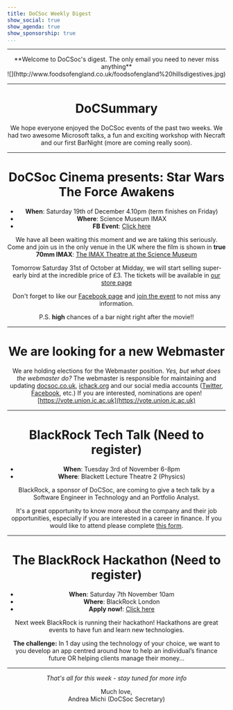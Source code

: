 ```yaml
---
title: DoCSoc Weekly Digest
show_social: true
show_agenda: true
show_sponsorship: true
...
```


---

<center>**Welcome to DoCSoc's digest.
The only email you need to never miss anything**</center>

<center>![](http://www.foodsofengland.co.uk/foodsofengland%20hillsdigestives.jpg)

---

# DoCSummary

We hope everyone enjoyed the DoCSoc events of the past two weeks.
We had two awesome Microsoft talks, a fun and exciting workshop with Necraft and our
first BarNight (more are coming really soon).

---

# DoCSoc Cinema presents: Star Wars The Force Awakens
- **When**: Saturday 19th of December 4.10pm (term finishes on Friday)
- **Where**: Science Museum IMAX
- **FB Event**: [Click here](https://www.facebook.com/events/1522214124763513/)

We have all been waiting this moment and we are taking this seriously.
Come and join us in the only venue in the UK where the film is shown in **true 70mm IMAX**:
[The IMAX Theatre at the Science Museum](http://www.sciencemuseum.org.uk/visitmuseum/plan_your_visit/imax.aspx)

Tomorrow Saturday 31st of October at Midday, we will start selling super-early bird at the
incredible price of £3.
The tickets will be available in [our store page](https://www.imperialcollegeunion.org/shop/club-society-project-products/computing-products)

Don't forget to like our [Facebook page](https://www.facebook.com/ICDoCSoc) and [join the event](https://www.facebook.com/events/1522214124763513/)
to not miss any information.

P.S. **high** chances of a bar night right after the movie!!

---

# We are looking for a new Webmaster
We are holding elections for the Webmaster position.
*Yes, but what does the webmaster do?* The webmaster is responsible for maintaining and
updating [docsoc.co.uk](http://docsoc.co.uk), [ichack.org](http://ichack.org) and our
social media accounts ([Twitter](https://twitter.com/icdocsoc), [Facebook](https://www.facebook.com/ICDoCSoc/), etc.)
If you are interested, nominations are open!  [https://vote.union.ic.ac.uk](https://vote.union.ic.ac.uk)

---

# BlackRock Tech Talk (Need to register)
- **When**: Tuesday 3rd of November 6-8pm
- **Where**: Blackett Lecture Theatre 2 (Physics)

BlackRock, a sponsor of DoCSoc, are coming to give a tech talk by a Software Engineer 
in Technology and an Portfolio Analyst.

It's a great opportunity to know more about the company
and their job opportunities, especially if you are interested in a career in finance.
If you would like to attend please complete [this form](https://docs.google.com/forms/d/1U7rsGP5ukNGA0cvJQktUt2Ya43e6_QgowoaCqAJ3rpM/viewform?usp=send_form).

---

# The BlackRock Hackathon (Need to register)

- **When**: Saturday 7th November 10am
- **Where**: BlackRock London
- **Apply now!**: [Click here](https://blackrock.tal.net/vx/lang-en-GB/mobile-0/brand-3/xf-0d787a351310/candidate/so/pm/1/pl/2/opp/1344-The-BlackRock-Hackathon/en-GB) 

Next week BlackRock is running their hackathon!
Hackathons are great events to have fun and learn new technologies.

**The challenge:** In 1 day using the technology of your choice,
we want to you develop an app centred around how to help an individual’s
finance future OR helping clients manage their money…

---

*That's all for this week - stay tuned for more info*

Much love,  
Andrea Michi (DoCSoc Secretary)
